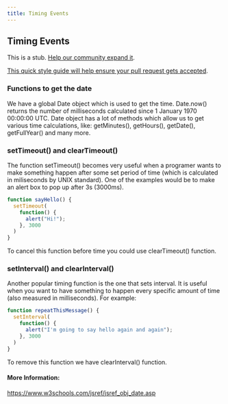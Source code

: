 ```yaml
---
title: Timing Events
---
```

## Timing Events

This is a stub. <a href='https://github.com/freecodecamp/guides/tree/master/src/pages/javascript/timing-events/index.md' target='_blank' rel='nofollow'>Help our community expand it</a>.

<a href='https://github.com/freecodecamp/guides/blob/master/README.md' target='_blank' rel='nofollow'>This quick style guide will help ensure your pull request gets accepted</a>.

<!-- The article goes here, in GitHub-flavored Markdown. Feel free to add YouTube videos, images, and CodePen/JSBin embeds  -->
### Functions to get the date

We have a global Date object which is used to get the time. Date.now() returns the number of milliseconds calculated since 1 January 1970 00:00:00 UTC.
Date object has a lot of methods which allow us to get various time calculations, like: getMinutes(), getHours(), getDate(), getFullYear() and many more.

### setTimeout() and clearTimeout()

The function setTimeout() becomes very useful when a programer wants to make something happen after some set period of time (which is calculated in miliseconds by UNIX standard). One of the examples would be to make an alert box to pop up after 3s (3000ms).

```javascript
function sayHello() {
  setTimeout(
    function() {
      alert("Hi!");
    }, 3000
  )
}
```

To cancel this function before time you could use clearTimeout() function.

### setInterval() and clearInterval()

Another popular timing function is the one that sets interval. It is useful when you want to have something to happen every specific amount of time (also measured in milliseconds). For example:

```javascript
function repeatThisMessage() {
  setInterval(
    function() {
      alert("I'm going to say hello again and again");
    }, 3000
  ) 
}
```

To remove this function we have clearInterval() function.

#### More Information:
<!-- Please add any articles you think might be helpful to read before writing the article -->
https://www.w3schools.com/jsref/jsref_obj_date.asp

